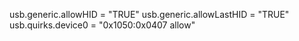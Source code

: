 
usb.generic.allowHID = "TRUE"
usb.generic.allowLastHID = "TRUE"
usb.quirks.device0 = "0x1050:0x0407 allow"

